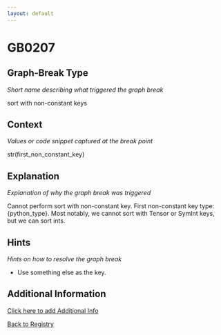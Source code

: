```yaml
---
layout: default
---
```

# GB0207

## Graph-Break Type
*Short name describing what triggered the graph break*

sort with non-constant keys

## Context
*Values or code snippet captured at the break point*

str(first_non_constant_key)

## Explanation
*Explanation of why the graph break was triggered*

Cannot perform sort with non-constant key. First non-constant key type: {python_type}. Most notably, we cannot sort with Tensor or SymInt keys, but we can sort ints.

## Hints
*Hints on how to resolve the graph break*

- Use something else as the key.


## Additional Information

<!-- ADDITIONAL INFORMATION START - Add custom information below this line -->

<!-- ADDITIONAL INFORMATION END -->


[Click here to add Additional Info](https://github.com/meta-pytorch/compile-graph-break-site/edit/main/docs/gb/gb0207.md)

[Back to Registry](../index.html)

